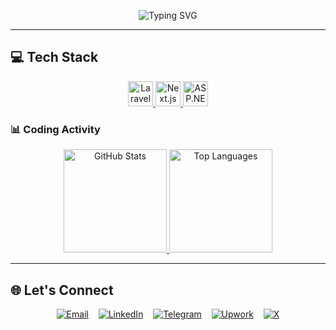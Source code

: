 <p align="center">
  <img src="https://readme-typing-svg.demolab.com?font=Fira+Code&weight=500&size=26&duration=4000&pause=1000&color=22C55E&center=true&vCenter=true&width=435&lines=Hi+%F0%9F%91%8B%2C+I'm+Dawit+Terefe;Full-Stack+Developer;From+Ethiopia+%F0%9F%87%AA%F0%9F%87%B9" alt="Typing SVG">
</p>

---

## 💻 Tech Stack
<p align="center">
  <a href="https://laravel.com" target="_blank" title="Laravel">
    <img src="https://github.com/your-username/your-repo/raw/main/images/laravel.png" width="40" alt="Laravel">
  </a>
  <a href="https://nextjs.org" target="_blank" title="Next.js">
    <img src="https://github.com/your-username/your-repo/raw/main/images/nextjs.png" width="40" alt="Next.js">
  </a>
  <a href="https://dotnet.microsoft.com" target="_blank" title="ASP.NET">
    <img src="https://github.com/your-username/your-repo/raw/main/images/aspnet.png" width="40" alt="ASP.NET">
  </a>
</p>

### 📊 Coding Activity

<div align="center">

<!-- GitHub Stats -->
<a href="https://github.com/dawitterefe">
  <picture>
    <source 
      media="(prefers-color-scheme: dark)" 
      srcset="https://github-readme-stats.vercel.app/api?username=dawitterefe&show_icons=true&count_private=true&hide_border=true&include_all_commits=true&bg_color=223344&title_color=7eb0ff&text_color=d0e0f0&icon_color=7eb0ff&ring_color=5a8bd8">
    <img 
      height="165" 
      src="https://github-readme-stats.vercel.app/api?username=dawitterefe&show_icons=true&count_private=true&hide_border=true&include_all_commits=true&theme=default" 
      alt="GitHub Stats">
  </picture>
</a>

<!-- Top Languages -->
<a href="https://github.com/dawitterefe">
  <picture>
    <source 
      media="(prefers-color-scheme: dark)" 
      srcset="https://github-readme-stats.vercel.app/api/top-langs/?username=dawitterefe&layout=compact&hide_border=true&langs_count=8&bg_color=223344&title_color=7eb0ff&text_color=d0e0f0&icon_color=7eb0ff">
    <img 
      height="165" 
      src="https://github-readme-stats.vercel.app/api/top-langs/?username=dawitterefe&layout=compact&hide_border=true&langs_count=8&theme=default" 
      alt="Top Languages">
  <picture>
</a>

</div>



---
## 🌐 Let's Connect

<div align="center">

[![Email](https://img.icons8.com/ios-filled/40/22C55E/gmail.png)](mailto:dawitterefe@outlook.com)&nbsp;&nbsp;&nbsp;
[![LinkedIn](https://img.icons8.com/ios-filled/40/22C55E/linkedin.png)](https://www.linkedin.com/in/dawit-terefe/)&nbsp;&nbsp;&nbsp;
[![Telegram](https://img.icons8.com/ios-filled/40/22C55E/telegram-app.png)](https://t.me/dawit_terefe)&nbsp;&nbsp;&nbsp;
[![Upwork](https://img.icons8.com/ios-filled/40/22C55E/upwork.png)](https://www.upwork.com/freelancers/~01a1d50dee01a4306a)&nbsp;&nbsp;&nbsp;
[![X](https://img.icons8.com/ios-filled/40/22C55E/twitterx--v1.png)](https://x.com/dawiterefe)

</div>














